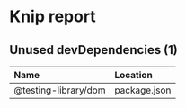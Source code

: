 # Knip report

## Unused devDependencies (1)

| Name                 | Location     |
|:---------------------|:-------------|
| @testing-library/dom | package.json |

